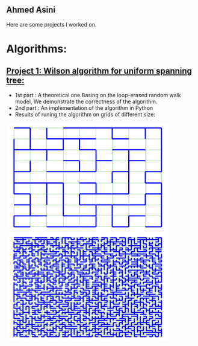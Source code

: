 ## Ahmed Asini
Here are some projects I worked on.
# Algorithms:
## [Project 1: Wilson algorithm for uniform spanning tree:](https://github.com/AhmedASN/Wilson-Algorithm-for-uniform-spanning-tree)
* 1st part : A theoretical one.Basing on the loop-erased random walk model, We demonstrate the correctness of the algorithm.
* 2nd part : An implementation of the algorithm in Python 
* Results of runing the algorithm on grids of different size:  

![](Images/Grid%20and%20UST.png) 
![](Images/Grid%20and%20UST2.png)
